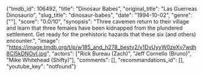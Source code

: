 {"tmdb_id": 106492, "title": "Dinosaur Babes", "original_title": "Las Guerreas Dinosaurio", "slug_title": "dinosaur-babes", "date": "1994-10-02", "genre": [""], "score": "0.0/10", "synopsis": "Three cavemen return to their village and learn that three females have been kidnapped from the plundered settlement. Get ready for the prehistoric hazards that these six (and others) encounter.", "image": "https://image.tmdb.org/t/p/w185_and_h278_bestv2/v1DvUyyW0zeXv7wdh8Cl5kDNOvI.jpg", "actors": ["Rick Bureau (Zach)", "Jeff Cornello (Bruno)", "Mike Whitehead (Shifty)"], "comments": [], "recommandations_id": [], "youtube_key": "notfound"}